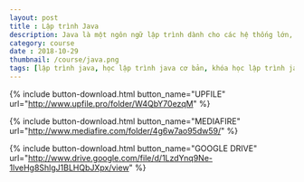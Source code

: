 ```yaml
---
layout: post
title : Lập trình Java
description: Java là một ngôn ngữ lập trình dành cho các hệ thống lớn, ứng dụng nhiều trong thực tế. Học Java sẽ giúp tăng cơ hội ứng tuyển và trang bị cho bản thân một ngôn ngữ lập trình mạnh mẽ.
category: course
date : 2018-10-29
thumbnail: /course/java.png
tags: [lập trình java, học lập trình java cơ bản, khóa học lập trình java]
---
```


{% include button-download.html button_name="UPFILE" url="http://www.upfile.pro/folder/W4QbY70ezqM" %}

{% include button-download.html button_name="MEDIAFIRE" url="http://www.mediafire.com/folder/4g6w7ao95dw59/" %}

{% include button-download.html button_name="GOOGLE DRIVE" url="http://www.drive.google.com/file/d/1LzdYnq9Ne-1lveHg8ShlgJ1BLHQbJXpx/view" %}